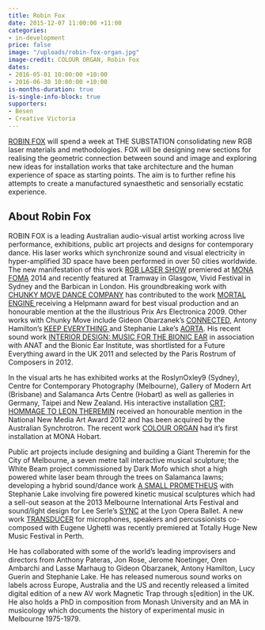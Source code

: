 ```yaml
---
title: Robin Fox
date: 2015-12-07 11:00:00 +11:00
categories:
- in-development
price: false
image: "/uploads/robin-fox-organ.jpg"
image-credit: COLOUR ORGAN, Robin Fox
dates:
- 2016-05-01 10:00:00 +10:00
- 2016-06-30 10:00:00 +10:00
is-months-duration: true
is-single-info-block: true
supporters:
- Besen
- Creative Victoria
---
```


[ROBIN FOX](http://robinfox.com.au/) will spend a week at THE SUBSTATION consolidating new RGB laser materials and methodologies. FOX will be designing new sections for realising the geometric connection between sound and image and exploring new ideas for installation works that take architecture and the human experience of space as starting points. The aim is to further refine his attempts to create a manufactured synaesthetic and sensorially ecstatic experience.

## About Robin Fox

ROBIN FOX is a leading Australian audio-visual artist working across live performance, exhibitions, public art projects and designs for contemporary dance.  His laser works which synchronize sound and visual electricity in hyper-amplified 3D space have been performed in over 50 cities worldwide. The new manifestation of this work [RGB LASER SHOW](http://robinfox.com.au/rgb-laser-show/) premiered at [MONA FOMA](https://www.mona.net.au/what's-on/festivals) 2014 and recently featured at Tramway in Glasgow, Vivid Festival in Sydney and the Barbican in London. His groundbreaking work with [CHUNKY MOVE DANCE COMPANY](http://chunkymove.com.au/) has contributed to the work [MORTAL ENGINE ](https://www.youtube.com/watch?v=sbjOMualLVs)receiving a Helpmann award for best visual production and an honourable mention at the the illustrious Prix Ars Electronica 2009. Other works with Chunky Move include Gideon Obarzanek’s [CONNECTED](https://www.youtube.com/watch?v=VgKxTcds2V8), Antony Hamilton’s [KEEP EVERYTHING ](http://chunkymove.com.au/our-works/current-repertoire/keep-everything/)and Stephanie Lake’s [AORTA](http://chunkymove.com.au/our-works/current-repertoire/aorta/). His recent sound work [INTERIOR DESIGN: MUSIC FOR THE BIONIC EAR](http://www.bionicsinstitute.org/interiordesign/Program.pdf) in association with ANAT and the Bionic Ear Institute, was shortlisted for a Future Everything award in the UK 2011 and selected by the Paris Rostrum of Composers in 2012.

In the visual arts he has exhibited works at the RoslynOxley9 (Sydney), Centre for Contemporary Photography (Melbourne), Gallery of Modern Art (Brisbane) and Salamanca Arts Centre (Hobart) as well as galleries in Germany, Taipei and New Zealand. His interactive installation [CRT; HOMMAGE TO LEON THEREMIN](https://www.youtube.com/watch?v=b5QvxLxJUC0) received an honourable mention in the National New Media Art Award 2012 and has been acquired by the Australian Synchrotron. The recent work [COLOUR ORGAN](http://robinfox.com.au/transducer-and-colour-organ-mofo-2015/) had it’s first installation at MONA Hobart.

Public art projects include designing and building a Giant Theremin for the City of Melbourne, a seven metre tall interactive musical sculpture; the White Beam project commissioned by Dark Mofo which shot a high powered white laser beam through the trees on Salamanca lawns; developing a hybrid sound/dance work [A SMALL PROMETHEUS](http://stephanielake.com.au/showcaseportfolio/a-small-prometheus/) with Stephanie Lake involving fire powered kinetic musical sculptures which had a sell-out season at the 2013 Melbourne International Arts Festival and sound/light design for Lee Serle’s [SYNC](https://vimeo.com/87642040) at the Lyon Opera Ballet. A new work [TRANSDUCER](http://speakpercussion.com/?page_id=1237) for microphones, speakers and percussionists co-composed with Eugene Ughetti was recently premiered at Totally Huge New Music Festival in Perth.

He has collaborated with some of the world’s leading improvisers and directors from Anthony Pateras, Jon Rose, Jerome Noetinger, Oren Ambarchi and Lasse Marhaug to Gideon Obarzanek, Antony Hamilton, Lucy Guerin and Stephanie Lake. He has released numerous sound works on labels across Europe, Australia and the US and recently released a limited digital edition of a new AV work Magnetic Trap through s[edition] in the UK. He also holds a PhD in composition from Monash University and an MA in musicology which documents the history of experimental music in Melbourne 1975-1979.
